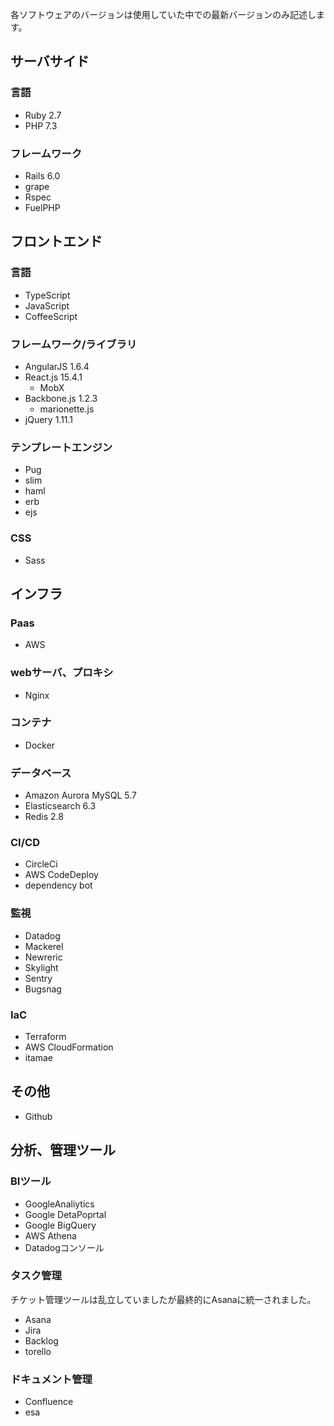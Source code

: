 各ソフトウェアのバージョンは使用していた中での最新バージョンのみ記述します。

## サーバサイド
### 言語
* Ruby 2.7
* PHP 7.3

### フレームワーク 
* Rails 6.0
* grape
* Rspec
* FuelPHP

## フロントエンド
### 言語
* TypeScript
* JavaScript
* CoffeeScript

### フレームワーク/ライブラリ
* AngularJS 1.6.4
* React.js 15.4.1
  * MobX
* Backbone.js 1.2.3
  * marionette.js
* jQuery 1.11.1

### テンプレートエンジン
* Pug
* slim 
* haml
* erb
* ejs

### CSS
* Sass

## インフラ
### Paas
* AWS

### webサーバ、プロキシ

* Nginx

### コンテナ
* Docker

### データベース
* Amazon Aurora MySQL 5.7
* Elasticsearch 6.3
* Redis 2.8

### CI/CD
* CircleCi
* AWS CodeDeploy
* dependency bot

### 監視
* Datadog
* Mackerel
* Newreric
* Skylight
* Sentry
* Bugsnag

### IaC
* Terraform
* AWS CloudFormation
* itamae

## その他
* Github

## 分析、管理ツール

### BIツール
* GoogleAnaliytics
* Google DetaPoprtal
* Google BigQuery
* AWS Athena
* Datadogコンソール

### タスク管理
チケット管理ツールは乱立していましたが最終的にAsanaに統一されました。

* Asana
* Jira
* Backlog
* torello

### ドキュメント管理
* Confluence
* esa 
